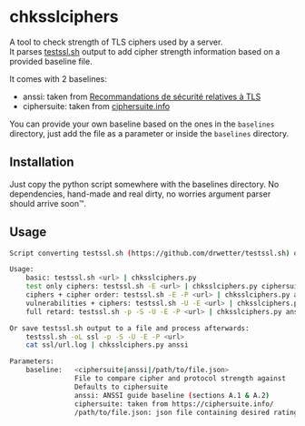 # chksslciphers

A tool to check strength of TLS ciphers used by a server.  
It parses [testssl.sh](https://github.com/drwetter/testssl.sh) output to add cipher strength information based on a provided baseline file.  

It comes with 2 baselines:
- anssi: taken from [Recommandations de sécurité relatives à TLS](https://www.ssi.gouv.fr/guide/recommandations-de-securite-relatives-a-tls/)
- ciphersuite: taken from [ciphersuite.info](https://ciphersuite.info/)

You can provide your own baseline based on the ones in the `baselines` directory, just add the file as a parameter or inside the `baselines` directory.

## Installation

Just copy the python script somewhere with the baselines directory.
No dependencies, hand-made and real dirty, no worries argument parser should arrive soon™.

## Usage

```bash
Script converting testssl.sh (https://github.com/drwetter/testssl.sh) output to rate ciphers accordingly to a baseline

Usage:
    basic: testssl.sh <url> | chksslciphers.py
    test only ciphers: testssl.sh -E <url> | chksslciphers.py ciphersuite
    ciphers + cipher order: testssl.sh -E -P <url> | chksslciphers.py anssi
    vulnerabilities + ciphers: testssl.sh -U -E <url> | chksslciphers.py ciphersuite
    full retard: testssl.sh -p -S -U -E -P <url> | chksslciphers.py anssi

Or save testssl.sh output to a file and process afterwards:
    testssl.sh -oL ssl -p -S -U -E -P <url>
    cat ssl/url.log | chksslciphers.py anssi

Parameters:
    baseline:   <ciphersuite|anssi|/path/to/file.json>
                File to compare cipher and protocol strength against
                Defaults to ciphersuite
                anssi: ANSSI guide baseline (sections A.1 & A.2)
                ciphersuite: taken from https://ciphersuite.info/
                /path/to/file.json: json file containing desired rating
```
